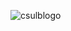 ![csulblogo](https://user-images.githubusercontent.com/13907836/51081445-7d0d9300-16a4-11e9-8e4d-6ccad8359bf8.png)
